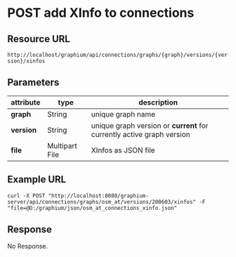 # POST add XInfo to connections

## Resource URL

`http://localhost/graphium/api/connections/graphs/{graph}/versions/{version}/xinfos`

## Parameters

| attribute   | type           | description                                                  |
| ----------- | -------------- | ------------------------------------------------------------ |
| **graph**   | String         | unique graph name                                            |
| **version** | String         | unique graph version or **current** for currently active graph version |
| **file**    | Multipart File | XInfos as JSON file                                          |

## Example URL

`curl -X POST "http://localhost:8080/graphium-server/api/connections/graphs/osm_at/versions/200603/xinfos" -F "file=@D:/graphium/json/osm_at_connections_xinfo.json"`

## Response

No Response.